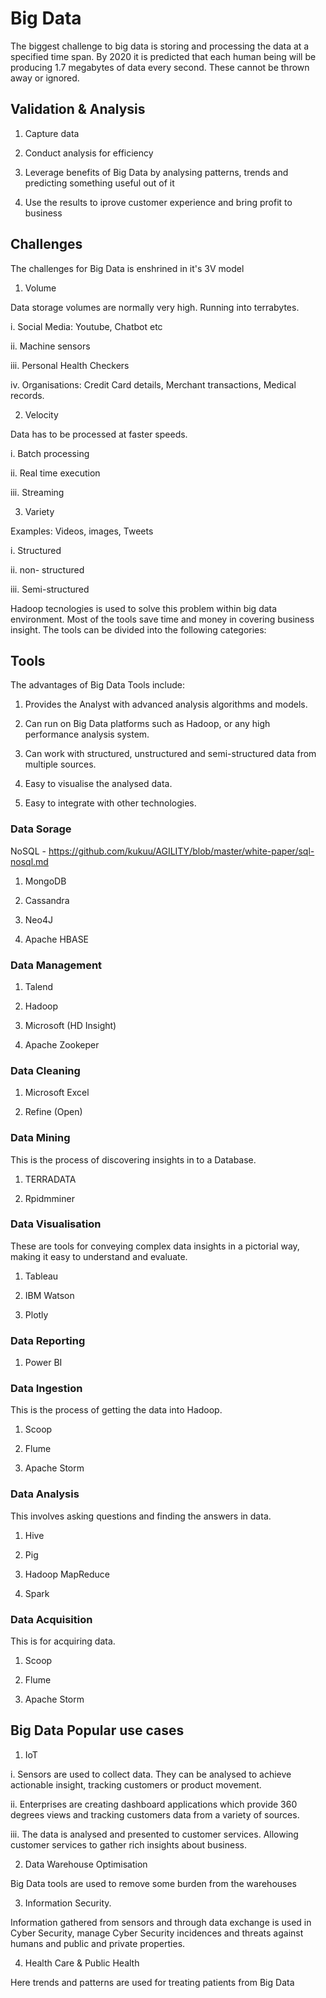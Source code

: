 # Big Data



The biggest challenge to big data is storing and processing the data at a specified time span. By 2020 it is predicted that each human being will be producing 1.7 megabytes of data every second. These cannot be thrown away or ignored.


## Validation & Analysis

1. Capture data

2. Conduct analysis for efficiency

3. Leverage benefits of Big Data by analysing patterns, trends and predicting something 
useful out of it

4. Use the results to iprove customer experience and bring profit to business



## Challenges

The challenges for Big Data is enshrined in it's 3V model


1. Volume 

Data storage volumes are normally very high. Running into terrabytes. 

i. Social Media:  Youtube, Chatbot etc

ii. Machine sensors

iii. Personal Health Checkers

iv. Organisations: Credit Card details, Merchant transactions, Medical records.



2. Velocity

Data has to be processed at faster speeds.

i. Batch processing

ii. Real time execution

iii. Streaming



3. Variety

Examples: Videos, images, Tweets

i. Structured

ii. non- structured

iii. Semi-structured



Hadoop tecnologies is used to solve  this problem within big data environment. Most of the tools save time and money in covering business insight. The tools can be divided into the following categories:


## Tools

The advantages of Big Data Tools include:


1. Provides the Analyst with advanced analysis algorithms and models.

2. Can run on Big Data platforms such as Hadoop, or any high performance analysis system.

3. Can work with structured, unstructured and semi-structured data from multiple sources.

4. Easy to visualise the analysed data.

5. Easy to integrate with other technologies.




### Data Sorage 


NoSQL - https://github.com/kukuu/AGILITY/blob/master/white-paper/sql-nosql.md


1. MongoDB

2. Cassandra

3. Neo4J

4. Apache HBASE




### Data Management

1. Talend

2. Hadoop

3. Microsoft (HD Insight)

4. Apache Zookeper




### Data Cleaning


1. Microsoft Excel 

2. Refine (Open)



### Data Mining

This is the process of discovering insights in to a Database.


1. TERRADATA 

2. Rpidmminer


### Data Visualisation

These are tools for conveying complex data insights in a pictorial way, making it easy to understand and evaluate.


1. Tableau

2. IBM Watson

3. Plotly


### Data Reporting


1. Power BI


### Data Ingestion

This is the process of getting the data into Hadoop.


1. Scoop

2. Flume

3. Apache Storm


### Data Analysis

This involves asking questions and finding the answers in data.


1. Hive

2. Pig

3. Hadoop MapReduce

4. Spark



### Data Acquisition

This is for acquiring data.


1. Scoop

2. Flume

3. Apache Storm



## Big Data Popular use cases


1. IoT

i. Sensors are used to collect data. They can be analysed to achieve actionable insight, tracking customers or product movement.

ii. Enterprises are creating dashboard applications which provide 360 degrees views and tracking customers data from a variety of sources.

iii. The data is analysed and presented to customer services. Allowing customer services to gather rich insights about business.



2.  Data Warehouse Optimisation

Big Data tools are used to remove some burden from the warehouses


3. Information Security.

Information gathered from sensors and through data exchange is used in Cyber Security, manage Cyber Security incidences and threats against humans and public and private properties.

4. Health Care & Public Health

Here trends and patterns are used for treating patients from Big Data

